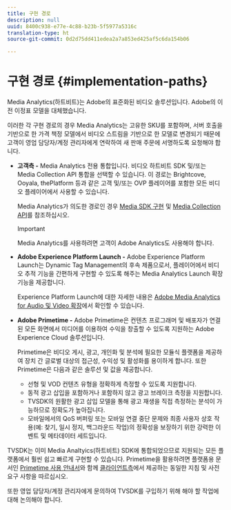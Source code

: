 ```yaml
---
title: 구현 경로
description: null
uuid: 8400c938-e77e-4c88-b23b-5f5977a5316c
translation-type: ht
source-git-commit: 0d2d75dd411edea2a7a853ed425af5c6da154b06

---
```



# 구현 경로 {#implementation-paths}

Media Analytics(하트비트)는 Adobe의 표준화된 비디오 솔루션입니다. Adobe의 이전 이정표 모델을 대체했습니다.

이러한 각 구현 경로의 경우 Media Analytics는 고유한 SKU를 포함하며, 서버 호출을 기반으로 한 가격 책정 모델에서 비디오 스트림을 기반으로 한 모델로 변경되기 때문에 고객이 영업 담당자/계정 관리자에게 연락하여 새 판매 주문에 서명하도록 요청해야 합니다.

* **고객측 -** Media Analytics 전용 통합입니다. 비디오 하트비트 SDK 및/또는 Media Collection API 통합을 선택할 수 있습니다. 이 경로는 Brightcove, Ooyala, thePlatform 등과 같은 고객 및/또는 OVP 플레이어를 포함한 모든 비디오 플레이어에서 사용할 수 있습니다.

   Media Analytics가 의도한 경로인 경우 [Media SDK 구현](/help/sdk-implement/setup/setup-overview.md) 및 [Media Collection API](/help/media-collection-api/mc-api-overview.md)를 참조하십시오.

   >[!IMPORTANT]
   >
   >Media Analytics를 사용하려면 고객이 Adobe Analytics도 사용해야 합니다.

* **Adobe Experience Platform Launch -** Adobe Experience Platform Launch는 Dynamic Tag Management의 후속 제품으로서, 플레이어에서 비디오 추적 기능을 간편하게 구현할 수 있도록 해주는 Media Analytics Launch 확장 기능을 제공합니다.

   Experience Platform Launch에 대한 자세한 내용은 [Adobe Media Analytics for Audio 및 Video 확장](https://docs.adobe.com/content/help/ko-KR/launch/using/extensions-ref/adobe-extension/media-analytics-extension/overview.html)에서 확인할 수 있습니다.
* **Adobe Primetime -** Adobe Primetime은 컨텐츠 프로그래머 및 배포자가 연결된 모든 화면에서 미디어를 이용하여 수익을 창출할 수 있도록 지원하는 Adobe Experience Cloud 솔루션입니다.

   Primetime은 비디오 게시, 광고, 개인화 및 분석에 필요한 모듈식 플랫폼을 제공하여 장치 간 글로벌 대상의 접근성, 수익성 및 활성화를 용이하게 합니다. 또한 Primetime은 다음과 같은 솔루션 및 값을 제공합니다.

   * 선형 및 VOD 컨텐츠 유형을 정확하게 측정할 수 있도록 지원합니다.
   * 동적 광고 삽입을 포함하거나 포함하지 않고 광고 브레이크 측정을 지원합니다.
   * TVSDK의 원활한 광고 삽입 모델을 통해 광고 재생을 직접 측정하는 분석이 가능하므로 정확도가 높아집니다.
   * 모바일에서의 QoS 버퍼링 또는 모바일 연결 중단 문제와 최종 사용자 상호 작용(예: 찾기, 일시 정지, 백그라운드 작업)의 정확성을 보장하기 위한 강력한 이벤트 및 메타데이터 세트입니다.
<!--
   * Integrated support for Nielsen DTVR (linear) with ID3 metadata and DCR with CMS metadata.
-->

TVSDK는 이미 Media Analtyics(하트비트) SDK에 통합되었으므로 지원되는 모든 플랫폼에서 훨씬 쉽고 빠르게 구현할 수 있습니다. <!--Primetime also supports the partnership with Nielsen.--> Primetime을 활용하려면 플랫폼용 문서인 [Primetime 사용 안내서](https://helpx.adobe.com/kr/primetime/user-guide.html)와 함께 [클라이언트측](/help/intro-to-ava/implementation-paths/client-side-path.md)에서 제공하는 동일한 지침 및 사전 요구 사항을 따르십시오.

또한 영업 담당자/계정 관리자에게 문의하여 TVSDK를 구입하기 위해 해야 할 작업에 대해 논의해야 합니다.
